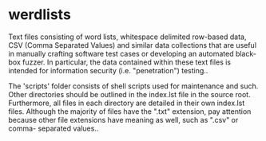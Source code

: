 werdlists
=========

Text files consisting of word lists, whitespace delimited row-based data, CSV
(Comma Separated Values) and similar data collections that are useful in
manually crafting software test cases or developing an automated black-box
fuzzer. In particular, the data contained within these text files is intended
for information security (i.e. "penetration") testing..

The 'scripts' folder consists of shell scripts used for maintenance and such. 
Other directories should be outlined in the index.lst file in the source root. 
Furthermore, all files in each directory are detailed in their own index.lst
files.  Although the majority of files have the ".txt" extension, pay attention
because other file extensions have meaning as well, such as ".csv" or comma-
separated values..
